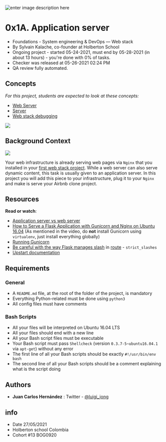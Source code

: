 ![enter image description here](https://i.imgur.com/qYlM1Hg.png)
# 0x1A. Application server

-   Foundations - System engineering & DevOps ― Web stack
-   By Sylvain Kalache, co-founder at Holberton School
-   Ongoing project - started 05-24-2021, must end by 05-28-2021 (in about 13 hours) - you're done with  0% of tasks.
-   Checker was released at 05-26-2021 02:24 PM
-   QA review fully automated.

## Concepts

_For this project, students are expected to look at these concepts:_

-   [Web Server](https://intranet.hbtn.io/concepts/17)
-   [Server](https://intranet.hbtn.io/concepts/67)
-   [Web stack debugging](https://intranet.hbtn.io/concepts/68)

![](https://holbertonintranet.s3.amazonaws.com/uploads/medias/2018/9/c7d1ed0a2e10d1b4e9b3.jpg?X-Amz-Algorithm=AWS4-HMAC-SHA256&X-Amz-Credential=AKIARDDGGGOUWMNL5ANN%2F20210527%2Fus-east-1%2Fs3%2Faws4_request&X-Amz-Date=20210527T154233Z&X-Amz-Expires=86400&X-Amz-SignedHeaders=host&X-Amz-Signature=131a8218a1e1d7ad0d03951f6dcdbe281fdeb67305e0cc358771190266aac845)

## Background Context

[![](https://holbertonintranet.s3.amazonaws.com/uploads/medias/2019/6/2ea1058f813d42c61f48.png?X-Amz-Algorithm=AWS4-HMAC-SHA256&X-Amz-Credential=AKIARDDGGGOUWMNL5ANN%2F20210527%2Fus-east-1%2Fs3%2Faws4_request&X-Amz-Date=20210527T154233Z&X-Amz-Expires=86400&X-Amz-SignedHeaders=host&X-Amz-Signature=0be3ff9db91520f97691540503d4833ceea285cb8d10f6eb7798e5e36b6e53dc)](https://youtu.be/pSrKT7m4Ego)

Your web infrastructure is already serving web pages via  `Nginx`  that you installed in your  [first web stack project](https://intranet.hbtn.io/rltoken/RrbqMLWOJUyVaWdXsnpvXw "first web stack project"). While a web server can also serve dynamic content, this task is usually given to an application server. In this project you will add this piece to your infrastructure, plug it to your  `Nginx`  and make is serve your Airbnb clone project.

## Resources

**Read or watch**:

-   [Application server vs web server](https://intranet.hbtn.io/rltoken/RerpYBxsgrpIorHjbDgulw "Application server vs web server")
-   [How to Serve a Flask Application with Gunicorn and Nginx on Ubuntu 16.04](https://intranet.hbtn.io/rltoken/uosy5QXdMbDPA1tFTR1eoA "How to Serve a Flask Application with Gunicorn and Nginx on Ubuntu 16.04")  (As mentioned in the video, do  **not**  install Gunicorn using  `virtualenv`, just install everything globally)
-   [Running Gunicorn](https://intranet.hbtn.io/rltoken/QTnnkj6vfQV9ovW_eYWWDQ "Running Gunicorn")
-   [Be careful with the way Flask manages slash](https://intranet.hbtn.io/rltoken/whE8do28ZiJJoJLyb1ACwA "Be careful with the way Flask manages slash")  in  [route](https://intranet.hbtn.io/rltoken/JLjrXD4MLS3rUkQr5QyxtA "route")  -  `strict_slashes`
-   [Upstart documentation](https://intranet.hbtn.io/rltoken/oQPs-o5UUcZkxOw5sNIM0g "Upstart documentation")

## Requirements

### General

-   A  `README.md`  file, at the root of the folder of the project, is mandatory
-   Everything Python-related must be done using  `python3`
-   All config files must have comments

### Bash Scripts

-   All your files will be interpreted on Ubuntu 16.04 LTS
-   All your files should end with a new line
-   All your Bash script files must be executable
-   Your Bash script must pass  `Shellcheck`  (version  `0.3.7-5~ubuntu16.04.1`  via  `apt-get`) without any error
-   The first line of all your Bash scripts should be exactly  `#!/usr/bin/env bash`
-   The second line of all your Bash scripts should be a comment explaining what is the script doing

## Authors
 
 - **Juan Carlos Hernández** : Twitter - [@luigi_jong](https://twitter.com/luigi_jong)
 
##  info

 - Date 27/05/2021
 - Holberton school Colombia 
 - Cohort #13 BOG0920